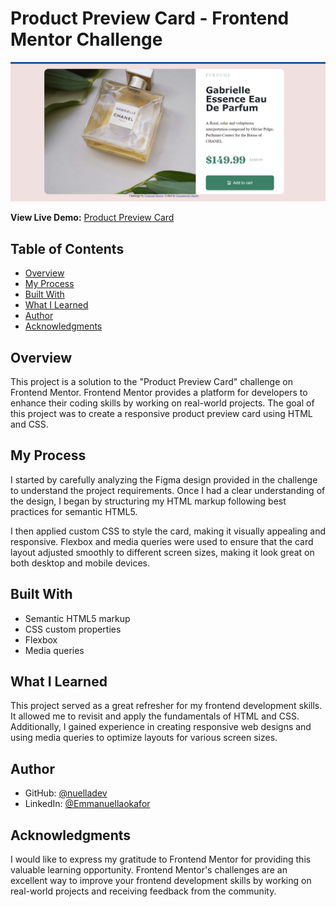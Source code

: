 # Product Preview Card - Frontend Mentor Challenge

![Screenshot of the Product Preview Card](https://github.com/nuelladev/Product-preview-card/blob/master/Screenshot%20(194).png)

**View Live Demo:** [Product Preview Card](https://nuelladev.github.io/Product-preview-card/)

## Table of Contents
- [Overview](#overview)
- [My Process](#my-process)
- [Built With](#built-with)
- [What I Learned](#what-i-learned)
- [Author](#author)
- [Acknowledgments](#acknowledgments)

## Overview

This project is a solution to the "Product Preview Card" challenge on Frontend Mentor. Frontend Mentor provides a platform for developers to enhance their coding skills by working on real-world projects. The goal of this project was to create a responsive product preview card using HTML and CSS.

## My Process

I started by carefully analyzing the Figma design provided in the challenge to understand the project requirements. Once I had a clear understanding of the design, I began by structuring my HTML markup following best practices for semantic HTML5.

I then applied custom CSS to style the card, making it visually appealing and responsive. Flexbox and media queries were used to ensure that the card layout adjusted smoothly to different screen sizes, making it look great on both desktop and mobile devices.

## Built With

- Semantic HTML5 markup
- CSS custom properties
- Flexbox
- Media queries

## What I Learned

This project served as a great refresher for my frontend development skills. It allowed me to revisit and apply the fundamentals of HTML and CSS. Additionally, I gained experience in creating responsive web designs and using media queries to optimize layouts for various screen sizes.

## Author

- GitHub: [@nuelladev](https://github.com/nuelladev)
- LinkedIn: [@Emmanuellaokafor]((https://www.linkedin.com/in/emmanuella-o/)/)

## Acknowledgments

I would like to express my gratitude to Frontend Mentor for providing this valuable learning opportunity. Frontend Mentor's challenges are an excellent way to improve your frontend development skills by working on real-world projects and receiving feedback from the community.
